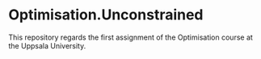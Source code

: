 # Optimisation.Unconstrained
This repository regards the first assignment of the Optimisation course at the Uppsala University.
